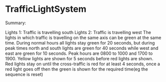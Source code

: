 # TrafficLightSystem
Summary:

Lights 1: Traffic is travelling south
Lights 2: Traffic is travelling west
The lights in which traffic is travelling on the same axis can be green at the same time. During normal
hours all lights stay green for 20 seconds, but during peak times north and south lights are green for
40 seconds while west and east are green for 10 seconds. Peak hours are 0800 to 1000 and 1700 to
1900. Yellow lights are shown for 5 seconds before red lights are shown. Red lights stay on until the
cross-traffic is red for at least 4 seconds, once a red light goes off then the green is shown for the
required time(eg the sequence is reset)

